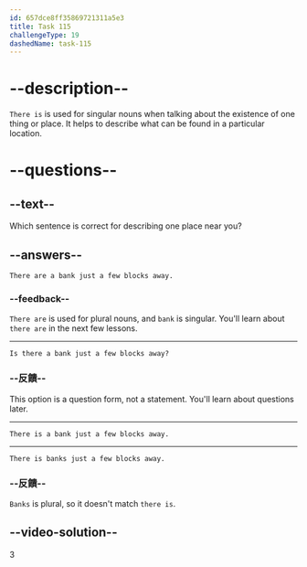 ```yaml
---
id: 657dce8ff35869721311a5e3
title: Task 115
challengeType: 19
dashedName: task-115
---
```


# --description--

`There is` is used for singular nouns when talking about the existence of one thing or place. It helps to describe what can be found in a particular location.

# --questions--

## --text--

Which sentence is correct for describing one place near you?

## --answers--

`There are a bank just a few blocks away.`

### --feedback--

`There are` is used for plural nouns, and `bank` is singular. You'll learn about `there are` in the next few lessons.

---

`Is there a bank just a few blocks away?`

### --反饋--

This option is a question form, not a statement. You'll learn about questions later.

---

`There is a bank just a few blocks away.`

---

`There is banks just a few blocks away.`

### --反饋--

`Banks` is plural, so it doesn't match `there is`.

## --video-solution--

3
